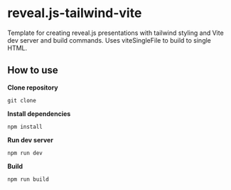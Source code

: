 # reveal.js-tailwind-vite
Template for creating reveal.js presentations with tailwind styling and Vite dev server and build commands. Uses viteSingleFile to build to single HTML.

## How to use
**Clone repository**
```
git clone 
```

**Install dependencies**
```
npm install
```

**Run dev server**
```
npm run dev
```

**Build**
```
npm run build
```

